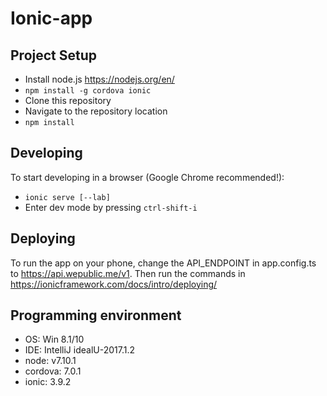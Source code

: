 # Ionic-app

## Project Setup
- Install node.js https://nodejs.org/en/
- ```npm install -g cordova ionic```
- Clone this repository
- Navigate to the repository location
- ```npm install```

## Developing
To start developing in a browser (Google Chrome recommended!):
- ```ionic serve [--lab]```
- Enter dev mode by pressing ```ctrl-shift-i```

## Deploying
To run the app on your phone, change the API_ENDPOINT in app.config.ts to https://api.wepublic.me/v1.
Then run the commands in https://ionicframework.com/docs/intro/deploying/

## Programming environment
- OS: Win 8.1/10
- IDE: IntelliJ idealU-2017.1.2
- node: v7.10.1
- cordova: 7.0.1
- ionic: 3.9.2
